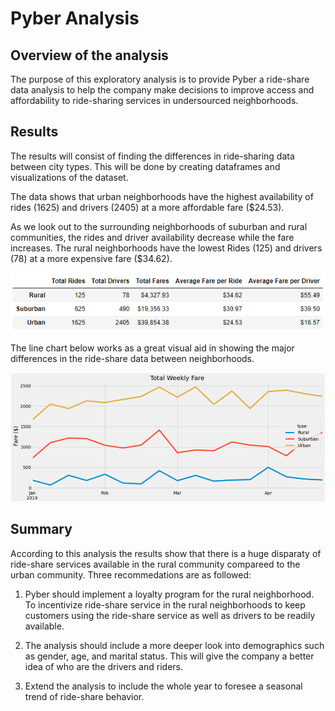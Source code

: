 # Pyber Analysis

## Overview of the analysis
The purpose of this exploratory analysis is to provide Pyber a ride-share data analysis to help the company make decisions to improve access and affordability to ride-sharing services in undersourced neighborhoods. 

## Results
The results will consist of finding the differences in ride-sharing data between city types. This will be done by creating dataframes and visualizations of the dataset.

The data shows that urban neighborhoods have the highest availability of rides (1625) and drivers (2405) at a more affordable fare ($24.53). 

As we look out to the surrounding neighborhoods of suburban and rural communities, the rides and driver availability decrease while the fare increases. The rural neighborhoods have the lowest Rides (125) and drivers (78) at a more expensive fare ($34.62).

![](./Resources/dfSummary.png)

The line chart below works as a great visual aid in showing the major differences in the ride-share data between neighborhoods.

![](./Resources/LineChart.png)

## Summary
According to this analysis the results show that there is a huge disparaty of ride-share services available in the rural community compareed to the urban community. Three recommedations are as followed:

1. Pyber should implement a loyalty program for the rural neighborhood. To incentivize ride-share service in the rural neighborhoods to keep customers using the ride-share service as well as drivers to be readily available. 

2. The analysis should include a more deeper look into demographics such as gender, age, and marital status. This will give the company a better idea of who are the drivers and riders.

3. Extend the analysis to include the whole year to foresee a seasonal trend of ride-share behavior.